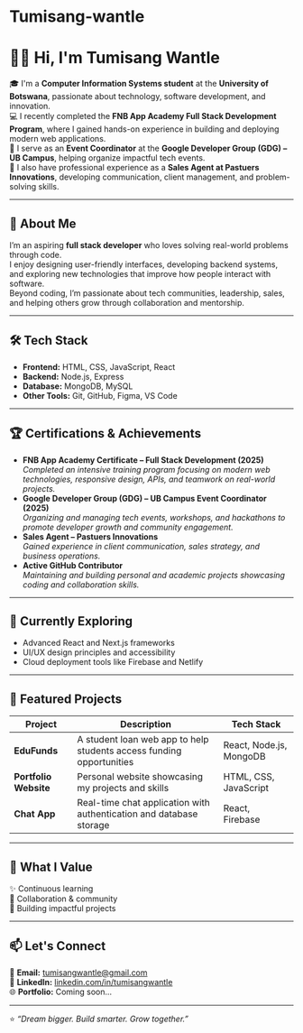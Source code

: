 # Tumisang-wantle
# 👋🏽 Hi, I'm Tumisang Wantle

🎓 I'm a **Computer Information Systems student** at the **University of Botswana**, passionate about technology, software development, and innovation.  
💻 I recently completed the **FNB App Academy Full Stack Development Program**, where I gained hands-on experience in building and deploying modern web applications.  
🎉 I serve as an **Event Coordinator** at the **Google Developer Group (GDG) – UB Campus**, helping organize impactful tech events.  
💼 I also have professional experience as a **Sales Agent at Pastuers Innovations**, developing communication, client management, and problem-solving skills.  

---

## 🧠 About Me
I’m an aspiring **full stack developer** who loves solving real-world problems through code.  
I enjoy designing user-friendly interfaces, developing backend systems, and exploring new technologies that improve how people interact with software.  
Beyond coding, I’m passionate about tech communities, leadership, sales, and helping others grow through collaboration and mentorship.

---

## 🛠️ Tech Stack
- **Frontend:** HTML, CSS, JavaScript, React  
- **Backend:** Node.js, Express  
- **Database:** MongoDB, MySQL  
- **Other Tools:** Git, GitHub, Figma, VS Code  

---

## 🏆 Certifications & Achievements
- **FNB App Academy Certificate – Full Stack Development (2025)**  
  *Completed an intensive training program focusing on modern web technologies, responsive design, APIs, and teamwork on real-world projects.*
- **Google Developer Group (GDG) – UB Campus Event Coordinator (2025)**  
  *Organizing and managing tech events, workshops, and hackathons to promote developer growth and community engagement.*
- **Sales Agent – Pastuers Innovations**  
  *Gained experience in client communication, sales strategy, and business operations.*
- **Active GitHub Contributor**  
  *Maintaining and building personal and academic projects showcasing coding and collaboration skills.*

---

## 🌱 Currently Exploring
- Advanced React and Next.js frameworks  
- UI/UX design principles and accessibility  
- Cloud deployment tools like Firebase and Netlify  

---

## 📂 Featured Projects
| Project | Description | Tech Stack |
|----------|--------------|-------------|
| **EduFunds** | A student loan web app to help students access funding opportunities | React, Node.js, MongoDB |
| **Portfolio Website** | Personal website showcasing my projects and skills | HTML, CSS, JavaScript |
| **Chat App** | Real-time chat application with authentication and database storage | React, Firebase |

---

## 💬 What I Value
✨ Continuous learning  
🤝 Collaboration & community  
🚀 Building impactful projects  

---

## 📫 Let's Connect
📧 **Email:** [tumisangwantle@gmail.com](mailto:tumisangwantle@gmail.com)  
💼 **LinkedIn:** [linkedin.com/in/tumisangwantle](https://www.linkedin.com/in/tumisang-wantle-905787353?utm_source=share&utm_campaign=share_via&utm_content=profile&utm_medium=android_app)  
🌐 **Portfolio:** Coming soon...  

---

⭐ *“Dream bigger. Build smarter. Grow together.”*
